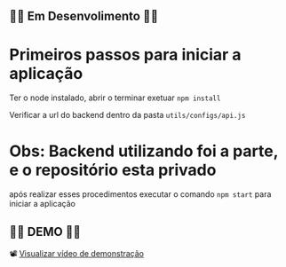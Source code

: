 ## 🚧🚧 Em Desenvolimento 🚧🚧 ##

# Primeiros passos para iniciar a aplicação

Ter o node instalado, abrir o terminar exetuar `npm install`

Verificar a url do backend dentro da pasta `utils/configs/api.js`

# Obs: Backend utilizando foi a parte, e o repositório esta privado #

após realizar esses procedimentos executar o comando `npm start` para iniciar a aplicação

## 🚧🚧 DEMO 🚧🚧 ##
📽️ [Visualizar vídeo de demonstração](demo/demo.mp4)